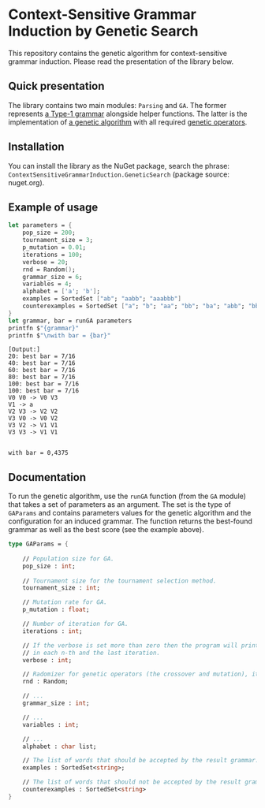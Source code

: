 # Context-Sensitive Grammar Induction by Genetic Search

This repository contains the genetic algorithm for context-sensitive grammar induction. Please read the presentation of the library below.

## Quick presentation

The library contains two main modules: `Parsing` and `GA`. The former represents [a Type-1 grammar](https://en.wikipedia.org/wiki/Chomsky_hierarchy#Type-1_grammars) alongside helper functions.
The latter is the implementation of [a genetic algorithm](https://en.wikipedia.org/wiki/Genetic_algorithm) with all required [genetic operators](https://en.wikipedia.org/wiki/Genetic_algorithm#Genetic_operators).

## Installation

You can install the library as the NuGet package, search the phrase: `ContextSensitiveGrammarInduction.GeneticSearch` (package source: nuget.org).

## Example of usage

```fsharp
let parameters = {
    pop_size = 200;
    tournament_size = 3;
    p_mutation = 0.01;
    iterations = 100;
    verbose = 20;
    rnd = Random();
    grammar_size = 6;
    variables = 4;
    alphabet = ['a'; 'b'];
    examples = SortedSet ["ab"; "aabb"; "aaabbb"]
    counterexamples = SortedSet ["a"; "b"; "aa"; "bb"; "ba"; "abb"; "bba"; "abab"]
}
let grammar, bar = runGA parameters
printfn $"{grammar}"
printfn $"\nwith bar = {bar}"
```

```
[Output:]
20: best bar = 7/16
40: best bar = 7/16
60: best bar = 7/16
80: best bar = 7/16
100: best bar = 7/16
100: best bar = 7/16
V0 V0 -> V0 V3
V1 -> a
V2 V3 -> V2 V2
V3 V0 -> V0 V2
V3 V2 -> V1 V1
V3 V3 -> V1 V1


with bar = 0,4375
```

## Documentation

To run the genetic algorithm, use the `runGA` function (from the `GA` module) that takes a set of parameters as an argument. The set is the type of `GAParams` and contains parameters values for the genetic algorithm and the configuration for an induced grammar. The function returns the best-found grammar as well as the best score (see the example above).

```fsharp
type GAParams = {
    
    // Population size for GA.
    pop_size : int;
    
    // Tournament size for the tournament selection method.
    tournament_size : int;

    // Mutation rate for GA.
    p_mutation : float;

    // Number of iteration for GA.
    iterations : int;

    // If the verbose is set more than zero then the program will print the best individual
    // in each n-th and the last iteration.
    verbose : int;

    // Radomizer for genetic operators (the crossover and mutation), it must be the `Random` type.
    rnd : Random;

    // ...
    grammar_size : int;

    // ...
    variables : int;

    // ...
    alphabet : char list;

    // The list of words that should be accepted by the result grammar.
    examples : SortedSet<string>;

    // The list of words that should not be accepted by the result grammar.
    counterexamples : SortedSet<string>
}
```